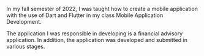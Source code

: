 In my fall semester of 2022, I was taught how to create a mobile application with the use of Dart and Flutter in my class Mobile Application Development.

The application I was responsible in developing is a financial advisory application. 
In addition, the application was developed and submitted in various stages. 
